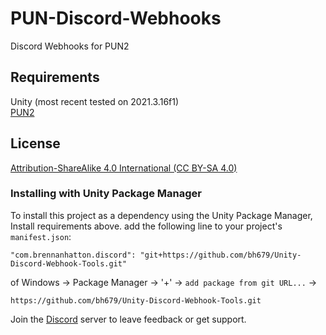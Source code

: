 # PUN-Discord-Webhooks
Discord Webhooks for PUN2

## Requirements
Unity (most recent tested on 2021.3.16f1) <br />
[PUN2]([https://docs.unity3d.com/Packages/com.unity.inputsystem@1.4/manual/index.html](https://assetstore.unity.com/packages/tools/network/pun-2-free-119922)) 

## License
[Attribution-ShareAlike 4.0 International (CC BY-SA 4.0)](https://creativecommons.org/licenses/by-sa/4.0/)

### Installing with Unity Package Manager
To install this project as a dependency using the Unity Package Manager,
Install requirements above.
add the following line to your project's `manifest.json`:

```
"com.brennanhatton.discord": "git+https://github.com/bh679/Unity-Discord-Webhook-Tools.git"
```

of 
Windows -> Package Manager -> '+' -> `add package from git URL...` ->
```
https://github.com/bh679/Unity-Discord-Webhook-Tools.git
```

Join the [Discord](https://discord.gg/VC8gZ2GNHs "Join Discord server") server to leave feedback or get support.

